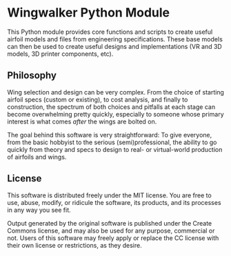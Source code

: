 # Wingwalker Python Module

This Python module provides core functions and scripts to create useful airfoil models
and files from engineering specifications.  These base models can then be used to 
create useful designs and implementations (VR and 3D models, 3D printer components, etc).

## Philosophy

Wing selection and design can be very complex.  From the choice of starting
airfoil specs (custom or existing), to cost analysis, and finally to construction, the spectrum of
both choices and pitfalls at each stage can become overwhelming pretty quickly, especially to 
someone whose primary interest is what comes _after_ the wings are bolted on. 

The goal behind this software is very straightforward:  To give everyone, from 
the basic hobbyist to the serious (semi)professional, the ability to go quickly from theory and
specs to design to real- or virtual-world production of airfoils and wings.

## License

This software is distributed freely under the MIT license.  You are free to use, abuse, modify, 
or ridicule the software, its products, and its processes in any way you see fit.

Output generated by the original software is published under the Create Commons license, and may
also be used for any purpose, commercial or not.  Users of this software may freely apply or replace the CC 
license with their own license or restrictions, as they desire.
